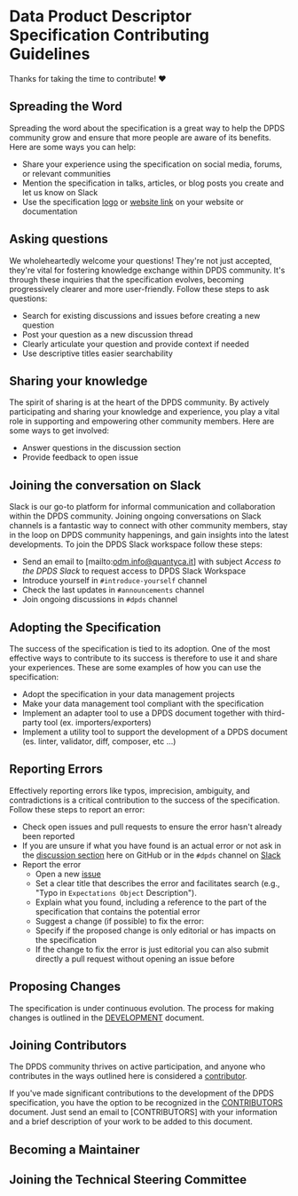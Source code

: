 # Data Product Descriptor Specification Contributing Guidelines

Thanks for taking the time to contribute! ❤️

## Spreading the Word
Spreading the word about the specification is a great way to help the DPDS community grow and ensure that more people are aware of its benefits. 
Here are some ways you can help:

* Share your experience using the specification on social media, forums, or relevant communities
* Mention the specification in talks, articles, or blog posts you create and let us know on Slack
* Use the specification [logo](https://dpds.opendatamesh.org/images/logos/opendatamesh.png) or [website link](https://dpds.opendatamesh.org/) on your website or documentation

## Asking questions
We wholeheartedly welcome your questions!  They're not just accepted, they're vital for fostering knowledge exchange within DPDS community. 
It's through these inquiries that the specification evolves, becoming progressively clearer and more user-friendly. Follow these steps to
ask questions:

* Search for existing discussions and issues before creating a new question
* Post your question as a new discussion thread
* Clearly articulate your question and provide context if needed
* Use descriptive titles easier searchability

## Sharing your knowledge
The spirit of sharing is at the heart of the DPDS community. By actively participating and sharing your knowledge and experience, 
you play a vital role in supporting and empowering other community members. 
Here are some ways to get involved:

* Answer questions in the discussion section
* Provide feedback to open issue

## Joining the conversation on Slack
Slack is our go-to platform for informal communication and collaboration within the DPDS community. 
Joining ongoing conversations on Slack channels is a fantastic way to connect with other community members, stay in the loop on 
DPDS community happenings, and gain insights into the latest developments. 
To join the DPDS Slack workspace follow these steps: 

* Send an email to [mailto:odm.info@quantyca.it] with subject _Access to the DPDS Slack_ to request access to DPDS Slack Workspace
* Introduce yourself in `#introduce-yourself` channel
* Check the last updates in `#announcements` channel
* Join ongoing discussions in `#dpds` channel

## Adopting the Specification
The success of the specification is tied to its adoption. One of the most effective ways to contribute to its success 
is therefore to use it and share your experiences. These are some examples of how you can use the specification:

* Adopt the specification in your data management projects
* Make your data management tool compliant with the specification
* Implement an adapter tool to use a DPDS document together with third-party tool (ex. importers/exporters)
* Implement a utility tool to support the  development of a DPDS document (es. linter, validator, diff, composer, etc ...)
  
## Reporting Errors
Effectively reporting errors like typos, imprecision, ambiguity, and contradictions is a critical contribution to the success of the specification. 
Follow these steps to report an error:

* Check open issues and pull requests to ensure the error hasn't already been reported
* If you are unsure if what you have found is an actual error or not ask in the [discussion section](https://github.com/opendatamesh-initiative/odm-specification-dpdescriptor/discussions) here on GitHub or in the `#dpds` channel on [Slack](#joining-the-conversation-on-slack)
* Report the error
    * Open a new [issue](https://github.com/opendatamesh-initiative/odm-specification-dpdescriptor/issues)
    * Set a clear title that describes the error and facilitates search (e.g., "Typo in `Expectations Object` Description").
    * Explain what you found, including a reference to the part of the specification that contains the potential error
    * Suggest a change (if possible) to fix the error:
    * Specify if the proposed change is only editorial or has impacts on the specification
    * If the change to fix the error is just editorial you can also submit directly a pull request without opening an issue before

## Proposing Changes
The specification is under continuous evolution. The process for making changes is outlined in the [DEVELOPMENT](./DEVELOPMENT.md) document.

## Joining Contributors
The DPDS community thrives on active participation, and anyone who contributes in the ways outlined here is considered a [contributor](#).

If you've made significant contributions to the development of the DPDS specification, you have the option to be recognized in the [CONTRIBUTORS](#) document. 
Just send an email to [CONTRIBUTORS] with your information and a brief description of your work to be added to this document.

## Becoming a Maintainer

## Joining the Technical Steering Committee


